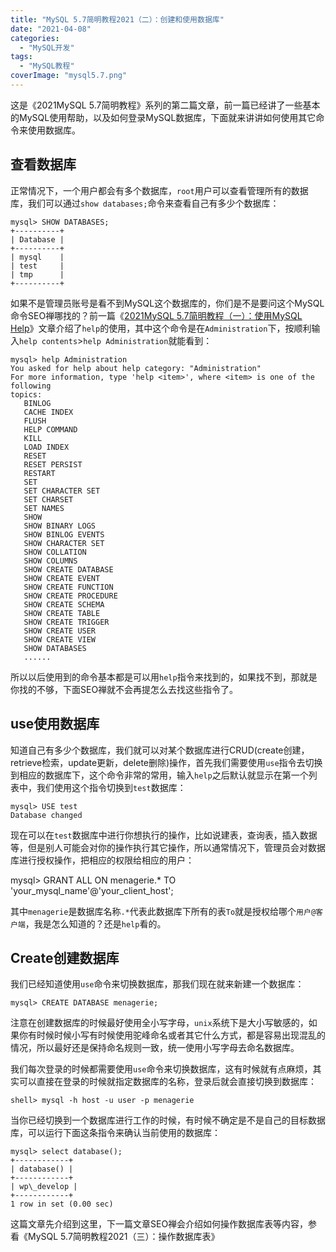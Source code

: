 ```yaml
---
title: "MySQL 5.7简明教程2021（二）：创建和使用数据库"
date: "2021-04-08"
categories: 
  - "MySQL开发"
tags: 
  - "MySQL教程"
coverImage: "mysql5.7.png"
---
```


这是《2021MySQL 5.7简明教程》系列的第二篇文章，前一篇已经讲了一些基本的MySQL使用帮助，以及如何登录MySQL数据库，下面就来讲讲如何使用其它命令来使用数据库。

## 查看数据库

正常情况下，一个用户都会有多个数据库，`root`用户可以查看管理所有的数据库，我们可以通过`show databases;`命令来查看自己有多少个数据库：
```
mysql> SHOW DATABASES; 
+----------+
| Database | 
+----------+
| mysql    |
| test     |
| tmp      |
+----------+
```
如果不是管理员账号是看不到MySQL这个数据库的，你们是不是要问这个MySQL命令SEO禅哪找的？前一篇《[2021MySQL 5.7简明教程（一）：使用MySQL Help](https://www.seozen.top/mysql57-help-command-2021.html)》文章介绍了`help`的使用，其中这个命令是在`Administration`下，按顺利输入`help contents`\>`help Administration`就能看到：
```
mysql> help Administration
You asked for help about help category: "Administration"
For more information, type 'help <item>', where <item> is one of the following
topics:
   BINLOG
   CACHE INDEX
   FLUSH
   HELP COMMAND
   KILL
   LOAD INDEX
   RESET
   RESET PERSIST
   RESTART
   SET
   SET CHARACTER SET
   SET CHARSET
   SET NAMES
   SHOW
   SHOW BINARY LOGS
   SHOW BINLOG EVENTS
   SHOW CHARACTER SET
   SHOW COLLATION
   SHOW COLUMNS
   SHOW CREATE DATABASE
   SHOW CREATE EVENT
   SHOW CREATE FUNCTION
   SHOW CREATE PROCEDURE
   SHOW CREATE SCHEMA
   SHOW CREATE TABLE
   SHOW CREATE TRIGGER
   SHOW CREATE USER
   SHOW CREATE VIEW
   SHOW DATABASES
   ......
```
所以以后使用到的命令基本都是可以用`help`指令来找到的，如果找不到，那就是你找的不够，下面SEO禅就不会再提怎么去找这些指令了。

## use使用数据库

知道自己有多少个数据库，我们就可以对某个数据库进行CRUD(create创建，retrieve检索，update更新，delete删除)操作，首先我们需要使用`use`指令去切换到相应的数据库下，这个命令非常的常用，输入`help`之后默认就显示在第一个列表中，我们使用这个指令切换到`test`数据库：
```
mysql> USE test 
Database changed
```
现在可以在`test`数据库中进行你想执行的操作，比如说建表，查询表，插入数据等，但是别人可能会对你的操作执行其它操作，所以通常情况下，管理员会对数据库进行授权操作，把相应的权限给相应的用户：

mysql> GRANT ALL ON menagerie.\* TO 'your\_mysql\_name'@'your\_client\_host';

其中`menagerie`是数据库名称`.*`代表此数据库下所有的表`To`就是授权给哪个`用户@客户端`，我是怎么知道的？还是`help`看的。

## Create创建数据库

我们已经知道使用`use`命令来切换数据库，那我们现在就来新建一个数据库：
```
mysql> CREATE DATABASE menagerie;
```
注意在创建数据库的时候最好使用全小写字母，`unix`系统下是大小写敏感的，如果你有时候时候小写有时候使用驼峰命名或者其它什么方式，都是容易出现混乱的情况，所以最好还是保持命名规则一致，统一使用小写字母去命名数据库。

我们每次登录的时候都需要使用`use`命令来切换数据库，这有时候就有点麻烦，其实可以直接在登录的时候就指定数据库的名称，登录后就会直接切换到数据库：
```
shell> mysql -h host -u user -p menagerie
```
当你已经切换到一个数据库进行工作的时候，有时候不确定是不是自己的目标数据库，可以运行下面这条指令来确认当前使用的数据库：
```
mysql> select database();
+------------+
| database() |
+------------+
| wp\_develop |
+------------+
1 row in set (0.00 sec)
```
这篇文章先介绍到这里，下一篇文章SEO禅会介绍如何操作数据库表等内容，参看《MySQL 5.7简明教程2021（三）：操作数据库表》
